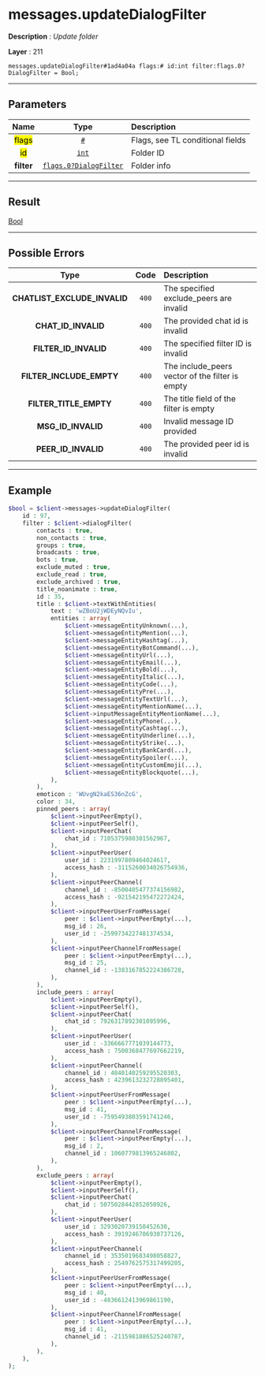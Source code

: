 # messages.updateDialogFilter

**Description** : *Update folder*

**Layer** : 211

```tl
messages.updateDialogFilter#1ad4a04a flags:# id:int filter:flags.0?DialogFilter = Bool;
```

---

## Parameters

| Name | Type | Description |
| :---: | :---: | :--- |
| <mark>flags</mark> | [`#`](type/#) | Flags, see TL conditional fields |
| <mark>id</mark> | [`int`](type/int) | Folder ID |
| **filter** | [`flags.0?DialogFilter`](type/DialogFilter) | Folder info |

---

## Result

[Bool](type/Bool)

---

## Possible Errors

| Type | Code | Description |
| :---: | :---: | :--- |
| **CHATLIST_EXCLUDE_INVALID** | `400` | The specified exclude_peers are invalid |
| **CHAT_ID_INVALID** | `400` | The provided chat id is invalid |
| **FILTER_ID_INVALID** | `400` | The specified filter ID is invalid |
| **FILTER_INCLUDE_EMPTY** | `400` | The include_peers vector of the filter is empty |
| **FILTER_TITLE_EMPTY** | `400` | The title field of the filter is empty |
| **MSG_ID_INVALID** | `400` | Invalid message ID provided |
| **PEER_ID_INVALID** | `400` | The provided peer id is invalid |

---

## Example

```php
$bool = $client->messages->updateDialogFilter(
	id : 97,
	filter : $client->dialogFilter(
		contacts : true,
		non_contacts : true,
		groups : true,
		broadcasts : true,
		bots : true,
		exclude_muted : true,
		exclude_read : true,
		exclude_archived : true,
		title_noanimate : true,
		id : 35,
		title : $client->textWithEntities(
			text : 'wZBoU2jWDEyNQvIu',
			entities : array(
				$client->messageEntityUnknown(...),
				$client->messageEntityMention(...),
				$client->messageEntityHashtag(...),
				$client->messageEntityBotCommand(...),
				$client->messageEntityUrl(...),
				$client->messageEntityEmail(...),
				$client->messageEntityBold(...),
				$client->messageEntityItalic(...),
				$client->messageEntityCode(...),
				$client->messageEntityPre(...),
				$client->messageEntityTextUrl(...),
				$client->messageEntityMentionName(...),
				$client->inputMessageEntityMentionName(...),
				$client->messageEntityPhone(...),
				$client->messageEntityCashtag(...),
				$client->messageEntityUnderline(...),
				$client->messageEntityStrike(...),
				$client->messageEntityBankCard(...),
				$client->messageEntitySpoiler(...),
				$client->messageEntityCustomEmoji(...),
				$client->messageEntityBlockquote(...),
			),
		),
		emoticon : 'WUvgN2kaES36nZcG',
		color : 34,
		pinned_peers : array(
			$client->inputPeerEmpty(),
			$client->inputPeerSelf(),
			$client->inputPeerChat(
				chat_id : 7105375980301562967,
			),
			$client->inputPeerUser(
				user_id : 2231997809464024617,
				access_hash : -3115260034026754936,
			),
			$client->inputPeerChannel(
				channel_id : -8500405477374156982,
				access_hash : -921542195472272424,
			),
			$client->inputPeerUserFromMessage(
				peer : $client->inputPeerEmpty(...),
				msg_id : 26,
				user_id : -2599734227481374534,
			),
			$client->inputPeerChannelFromMessage(
				peer : $client->inputPeerEmpty(...),
				msg_id : 25,
				channel_id : -1383167852224386728,
			),
		),
		include_peers : array(
			$client->inputPeerEmpty(),
			$client->inputPeerSelf(),
			$client->inputPeerChat(
				chat_id : 7926317892301095996,
			),
			$client->inputPeerUser(
				user_id : -3366667771039144773,
				access_hash : 7500368477697662219,
			),
			$client->inputPeerChannel(
				channel_id : 4040140259295520303,
				access_hash : 4239613232728895401,
			),
			$client->inputPeerUserFromMessage(
				peer : $client->inputPeerEmpty(...),
				msg_id : 41,
				user_id : -7595493803591741246,
			),
			$client->inputPeerChannelFromMessage(
				peer : $client->inputPeerEmpty(...),
				msg_id : 2,
				channel_id : 1060779813965246802,
			),
		),
		exclude_peers : array(
			$client->inputPeerEmpty(),
			$client->inputPeerSelf(),
			$client->inputPeerChat(
				chat_id : 5075028442852050926,
			),
			$client->inputPeerUser(
				user_id : 3293020739150452630,
				access_hash : 3919246706930737126,
			),
			$client->inputPeerChannel(
				channel_id : 3535019683498058827,
				access_hash : 2549762575317499205,
			),
			$client->inputPeerUserFromMessage(
				peer : $client->inputPeerEmpty(...),
				msg_id : 40,
				user_id : -4836612413969861190,
			),
			$client->inputPeerChannelFromMessage(
				peer : $client->inputPeerEmpty(...),
				msg_id : 41,
				channel_id : -2115981886525240787,
			),
		),
	),
);
```